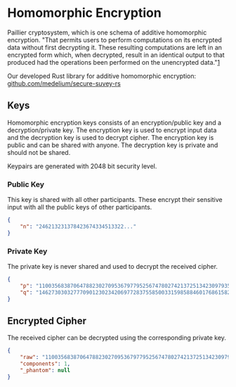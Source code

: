 # Homomorphic Encryption

Paillier cryptosystem, which is one schema of additive homomorphic encryption.
"That permits users to perform computations on its encrypted data without first decrypting it.
These resulting computations are left in an encrypted form which, when decrypted, result in an identical output to that
produced had the operations been performed on the unencrypted data."[1]

Our developed Rust library for additive homomorphic encryption: [github.com/medelium/secure-suvey-rs](https://github.com/medelium/secure-suvey-rs)

## Keys

Homomorphic encryption keys consists of an encryption/public key and a decryption/private key. 
The encryption key is used to encrypt input data and the decryption key is used to decrypt cipher.
The encryption key is public and can be shared with anyone. The decryption key is private and should not be shared.

Keypairs are generated with 2048 bit security level.

### Public Key
This key is shared with all other participants. These encrypt their sensitive input with all the public keys of other participants.
```json
{
    "n": "246213231378423674334513322..."
}
```

### Private Key
The private key is never shared and used to decrypt the received cipher.
```json
{
    "p": "110035683870647882302709536797795256747802742137251342309793580833813823...",
    "q": "146273030327770901230234206977283755850033159858846017686158224445370598..."
}
```

## Encrypted Cipher
The received cipher can be decrypted using the corresponding private key.
```json
{
    "raw": "110035683870647882302709536797795256747802742137251342309793580833813823...",
    "components": 1,
    "_phantom": null
}
```

[1]:[Wikipedia](https://en.wikipedia.org/wiki/Homomorphic_encryption)

